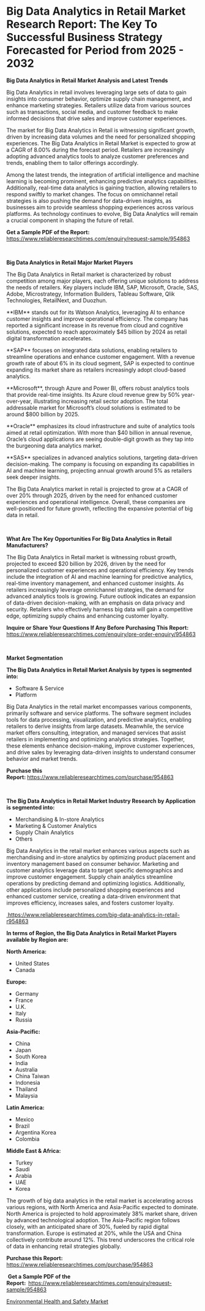 <p><h1>Big Data Analytics in Retail Market Research Report: The Key To Successful Business Strategy Forecasted for Period from 2025 - 2032</h1></p><p><strong>Big Data Analytics in Retail Market Analysis and Latest Trends</strong></p>
<p><p>Big Data Analytics in retail involves leveraging large sets of data to gain insights into consumer behavior, optimize supply chain management, and enhance marketing strategies. Retailers utilize data from various sources such as transactions, social media, and customer feedback to make informed decisions that drive sales and improve customer experiences. </p><p>The market for Big Data Analytics in Retail is witnessing significant growth, driven by increasing data volumes and the need for personalized shopping experiences. The Big Data Analytics in Retail Market is expected to grow at a CAGR of 8.00% during the forecast period. Retailers are increasingly adopting advanced analytics tools to analyze customer preferences and trends, enabling them to tailor offerings accordingly.</p><p>Among the latest trends, the integration of artificial intelligence and machine learning is becoming prominent, enhancing predictive analytics capabilities. Additionally, real-time data analytics is gaining traction, allowing retailers to respond swiftly to market changes. The focus on omnichannel retail strategies is also pushing the demand for data-driven insights, as businesses aim to provide seamless shopping experiences across various platforms. As technology continues to evolve, Big Data Analytics will remain a crucial component in shaping the future of retail.</p></p>
<p><strong>Get a Sample PDF of the Report:&nbsp;</strong> <a href="https://www.reliableresearchtimes.com/enquiry/request-sample/954863?utm_campaign=2631&utm_medium=2&utm_source=Github&utm_content=ia&utm_term=05032025&utm_id=big-data-analytics-in-retail">https://www.reliableresearchtimes.com/enquiry/request-sample/954863</a></p>
<p>&nbsp;</p>
<p><strong>Big Data Analytics in Retail Major Market Players</strong></p>
<p><p>The Big Data Analytics in Retail market is characterized by robust competition among major players, each offering unique solutions to address the needs of retailers. Key players include IBM, SAP, Microsoft, Oracle, SAS, Adobe, Microstrategy, Information Builders, Tableau Software, Qlik Technologies, RetailNext, and Duozhun.</p><p>**IBM** stands out for its Watson Analytics, leveraging AI to enhance customer insights and improve operational efficiency. The company has reported a significant increase in its revenue from cloud and cognitive solutions, expected to reach approximately $45 billion by 2024 as retail digital transformation accelerates.</p><p>**SAP** focuses on integrated data solutions, enabling retailers to streamline operations and enhance customer engagement. With a revenue growth rate of about 6% in its cloud segment, SAP is expected to continue expanding its market share as retailers increasingly adopt cloud-based analytics.</p><p>**Microsoft**, through Azure and Power BI, offers robust analytics tools that provide real-time insights. Its Azure cloud revenue grew by 50% year-over-year, illustrating increasing retail sector adoption. The total addressable market for Microsoft’s cloud solutions is estimated to be around $800 billion by 2025.</p><p>**Oracle** emphasizes its cloud infrastructure and suite of analytics tools aimed at retail optimization. With more than $40 billion in annual revenue, Oracle’s cloud applications are seeing double-digit growth as they tap into the burgeoning data analytics market.</p><p>**SAS** specializes in advanced analytics solutions, targeting data-driven decision-making. The company is focusing on expanding its capabilities in AI and machine learning, projecting annual growth around 5% as retailers seek deeper insights.</p><p>The Big Data Analytics market in retail is projected to grow at a CAGR of over 20% through 2025, driven by the need for enhanced customer experiences and operational intelligence. Overall, these companies are well-positioned for future growth, reflecting the expansive potential of big data in retail.</p></p>
<p>&nbsp;</p>
<p><strong>What Are The Key Opportunities For Big Data Analytics in Retail Manufacturers?</strong></p>
<p><p>The Big Data Analytics in Retail market is witnessing robust growth, projected to exceed $20 billion by 2026, driven by the need for personalized customer experiences and operational efficiency. Key trends include the integration of AI and machine learning for predictive analytics, real-time inventory management, and enhanced customer insights. As retailers increasingly leverage omnichannel strategies, the demand for advanced analytics tools is growing. Future outlook indicates an expansion of data-driven decision-making, with an emphasis on data privacy and security. Retailers who effectively harness big data will gain a competitive edge, optimizing supply chains and enhancing customer loyalty.</p></p>
<p><strong>Inquire or Share Your Questions If Any Before Purchasing This Report:</strong> <a href="https://www.reliableresearchtimes.com/enquiry/pre-order-enquiry/954863?utm_campaign=2631&utm_medium=2&utm_source=Github&utm_content=ia&utm_term=05032025&utm_id=big-data-analytics-in-retail">https://www.reliableresearchtimes.com/enquiry/pre-order-enquiry/954863</a></p>
<p>&nbsp;</p>
<p><strong>Market Segmentation</strong></p>
<p><strong>The Big Data Analytics in Retail Market Analysis by types is segmented into:</strong></p>
<p><ul><li>Software & Service</li><li>Platform</li></ul></p>
<p><p>Big Data Analytics in the retail market encompasses various components, primarily software and service platforms. The software segment includes tools for data processing, visualization, and predictive analytics, enabling retailers to derive insights from large datasets. Meanwhile, the service market offers consulting, integration, and managed services that assist retailers in implementing and optimizing analytics strategies. Together, these elements enhance decision-making, improve customer experiences, and drive sales by leveraging data-driven insights to understand consumer behavior and market trends.</p></p>
<p><strong>Purchase this Report:&nbsp;</strong><a href="https://www.reliableresearchtimes.com/purchase/954863?utm_campaign=2631&utm_medium=2&utm_source=Github&utm_content=ia&utm_term=05032025&utm_id=big-data-analytics-in-retail">https://www.reliableresearchtimes.com/purchase/954863</a></p>
<p>&nbsp;</p>
<p><strong>The Big Data Analytics in Retail Market Industry Research by Application is segmented into:</strong></p>
<p><ul><li>Merchandising & In-store Analytics</li><li>Marketing & Customer Analytics</li><li>Supply Chain Analytics</li><li>Others</li></ul></p>
<p><p>Big Data Analytics in the retail market enhances various aspects such as merchandising and in-store analytics by optimizing product placement and inventory management based on consumer behavior. Marketing and customer analytics leverage data to target specific demographics and improve customer engagement. Supply chain analytics streamline operations by predicting demand and optimizing logistics. Additionally, other applications include personalized shopping experiences and enhanced customer service, creating a data-driven environment that improves efficiency, increases sales, and fosters customer loyalty.</p></p>
<p><a href="https://www.reliableresearchtimes.com/big-data-analytics-in-retail-r954863?utm_campaign=2631&utm_medium=2&utm_source=Github&utm_content=ia&utm_term=05032025&utm_id=big-data-analytics-in-retail">&nbsp;https://www.reliableresearchtimes.com/big-data-analytics-in-retail-r954863</a></p>
<p><strong>In terms of Region, the Big Data Analytics in Retail Market Players available by Region are:</strong></p>
<p>
    <p> <strong> North America: </strong>
        <ul>
            <li>United States</li>
            <li>Canada</li>
        </ul>
        </p> 
    <p> <strong> Europe: </strong>
        <ul>
            <li>Germany</li>
            <li>France</li>
            <li>U.K.</li>
            <li>Italy</li>
            <li>Russia</li>
        </ul>
        </p> 
    <p> <strong> Asia-Pacific: </strong>
        <ul>
            <li>China</li>
            <li>Japan</li>
            <li>South Korea</li>
            <li>India</li>
            <li>Australia</li>
            <li>China Taiwan</li>
            <li>Indonesia</li>
            <li>Thailand</li>
            <li>Malaysia</li>
        </ul>
        </p> 
    <p> <strong> Latin America: </strong>
        <ul>
            <li>Mexico</li>
            <li>Brazil</li>
            <li>Argentina Korea</li>
            <li>Colombia</li>
        </ul>
        </p> 
    <p> <strong> Middle East & Africa: </strong>
        <ul>
            <li>Turkey</li>
            <li>Saudi</li>
            <li>Arabia</li>
            <li>UAE</li>
            <li>Korea</li>
        </ul>
    </p>
    </p>
<p><p>The growth of big data analytics in the retail market is accelerating across various regions, with North America and Asia-Pacific expected to dominate. North America is projected to hold approximately 38% market share, driven by advanced technological adoption. The Asia-Pacific region follows closely, with an anticipated share of 30%, fueled by rapid digital transformation. Europe is estimated at 20%, while the USA and China collectively contribute around 12%. This trend underscores the critical role of data in enhancing retail strategies globally.</p></p>
<p><strong>Purchase this Report: </strong><a href="https://www.reliableresearchtimes.com/purchase/954863?utm_campaign=2631&utm_medium=2&utm_source=Github&utm_content=ia&utm_term=05032025&utm_id=big-data-analytics-in-retail">https://www.reliableresearchtimes.com/purchase/954863</a></p>
<p>&nbsp;<strong>Get a Sample PDF of the Report:&nbsp;&nbsp;</strong><a href="https://www.reliableresearchtimes.com/enquiry/request-sample/954863?utm_campaign=2631&utm_medium=2&utm_source=Github&utm_content=ia&utm_term=05032025&utm_id=big-data-analytics-in-retail">https://www.reliableresearchtimes.com/enquiry/request-sample/954863</a></p>
<p><strong></strong></p>
<p><p><a href="https://github.com/shondapmbau/Market-Research-Report-List-1/blob/main/environmental-health-and-safety-market.md?utm_campaign=2631&utm_medium=2&utm_source=Github&utm_content=ia&utm_term=05032025&utm_id=big-data-analytics-in-retail">Environmental Health and Safety Market</a></p></p>